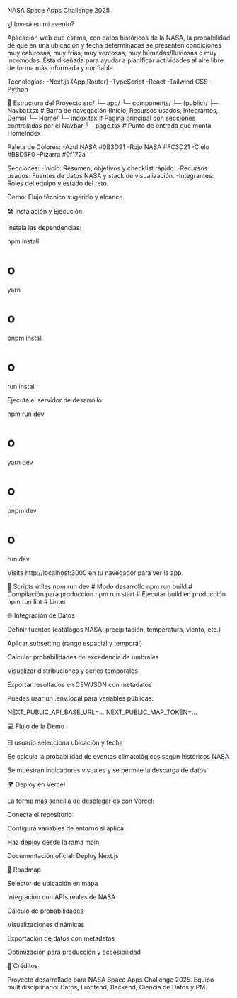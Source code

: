 NASA Space Apps Challenge 2025

¿Lloverá en mi evento?

Aplicación web que estima, con datos históricos de la NASA, la probabilidad de que en una ubicación y fecha determinadas se presenten condiciones muy calurosas, muy frías, muy ventosas, muy húmedas/lluviosas o muy incómodas.
Está diseñada para ayudar a planificar actividades al aire libre de forma más informada y confiable.

Tecnologías: 
-Next.js (App Router)
-TypeScript
-React
-Tailwind CSS
-Python


📂 Estructura del Proyecto
src/
└─ app/
   └─ components/
      └─ (public)/
         ├─ Navbar.tsx          # Barra de navegación (Inicio, Recursos usados, Integrantes, Demo)
         └─ Home/
            └─ index.tsx       # Página principal con secciones controladas por el Navbar
   └─ page.tsx                 # Punto de entrada que monta HomeIndex

Paleta de Colores:
-Azul NASA #0B3D91
-Rojo NASA #FC3D21
-Cielo #BBD5F0
-Pizarra #0f172a

Secciones:
-Inicio: Resumen, objetivos y checklist rápido.
-Recursos usados: Fuentes de datos NASA y stack de visualización.
-Integrantes: Roles del equipo y estado del reto.

Demo: Flujo técnico sugerido y alcance.

🛠️ Instalación y Ejecución:

Instala las dependencias:

npm install
# o
yarn
# o
pnpm install
# o
run install

Ejecuta el servidor de desarrollo:

npm run dev
# o
yarn dev
# o
pnpm dev
# o
run dev


Visita http://localhost:3000
 en tu navegador para ver la app.

🧰 Scripts útiles
npm run dev        # Modo desarrollo
npm run build      # Compilación para producción
npm run start      # Ejecutar build en producción
npm run lint       # Linter

🌐 Integración de Datos

Definir fuentes (catálogos NASA: precipitación, temperatura, viento, etc.)

Aplicar subsetting (rango espacial y temporal)

Calcular probabilidades de excedencia de umbrales

Visualizar distribuciones y series temporales

Exportar resultados en CSV/JSON con metadatos

Puedes usar un .env.local para variables públicas:

NEXT_PUBLIC_API_BASE_URL=...
NEXT_PUBLIC_MAP_TOKEN=...

💻 Flujo de la Demo

El usuario selecciona ubicación y fecha

Se calcula la probabilidad de eventos climatológicos según históricos NASA

Se muestran indicadores visuales y se permite la descarga de datos

🌍 Deploy en Vercel

La forma más sencilla de desplegar es con Vercel:

Conecta el repositorio

Configura variables de entorno si aplica

Haz deploy desde la rama main

Documentación oficial: Deploy Next.js

📝 Roadmap

 Selector de ubicación en mapa

 Integración con APIs reales de NASA

 Cálculo de probabilidades

 Visualizaciones dinámicas

 Exportación de datos con metadatos

 Optimización para producción y accesibilidad

👥 Créditos

Proyecto desarrollado para NASA Space Apps Challenge 2025.
Equipo multidisciplinario: Datos, Frontend, Backend, Ciencia de Datos y PM.